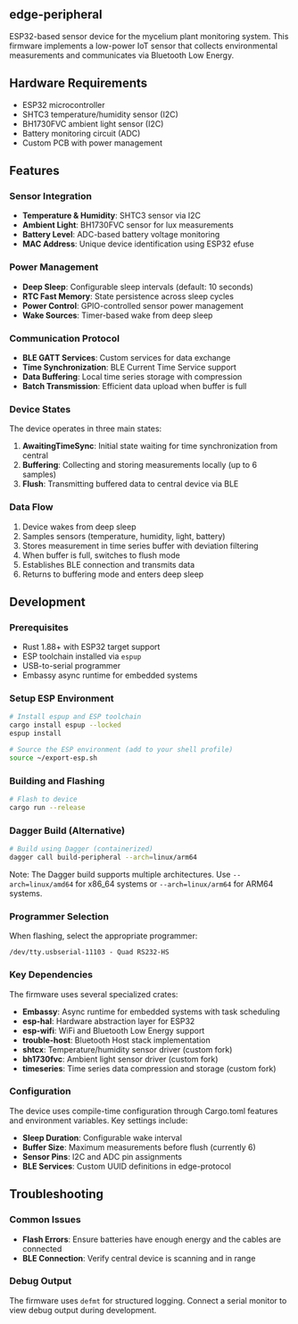 ## edge-peripheral

ESP32-based sensor device for the mycelium plant monitoring system. This
firmware implements a low-power IoT sensor that collects environmental
measurements and communicates via Bluetooth Low Energy.

## Hardware Requirements

- ESP32 microcontroller
- SHTC3 temperature/humidity sensor (I2C)
- BH1730FVC ambient light sensor (I2C)
- Battery monitoring circuit (ADC)
- Custom PCB with power management

## Features

### Sensor Integration

- **Temperature & Humidity**: SHTC3 sensor via I2C
- **Ambient Light**: BH1730FVC sensor for lux measurements
- **Battery Level**: ADC-based battery voltage monitoring
- **MAC Address**: Unique device identification using ESP32 efuse

### Power Management

- **Deep Sleep**: Configurable sleep intervals (default: 10 seconds)
- **RTC Fast Memory**: State persistence across sleep cycles
- **Power Control**: GPIO-controlled sensor power management
- **Wake Sources**: Timer-based wake from deep sleep

### Communication Protocol

- **BLE GATT Services**: Custom services for data exchange
- **Time Synchronization**: BLE Current Time Service support
- **Data Buffering**: Local time series storage with compression
- **Batch Transmission**: Efficient data upload when buffer is full

### Device States

The device operates in three main states:

1. **AwaitingTimeSync**: Initial state waiting for time synchronization from
   central
2. **Buffering**: Collecting and storing measurements locally (up to 6 samples)
3. **Flush**: Transmitting buffered data to central device via BLE

### Data Flow

1. Device wakes from deep sleep
2. Samples sensors (temperature, humidity, light, battery)
3. Stores measurement in time series buffer with deviation filtering
4. When buffer is full, switches to flush mode
5. Establishes BLE connection and transmits data
6. Returns to buffering mode and enters deep sleep

## Development

### Prerequisites

- Rust 1.88+ with ESP32 target support
- ESP toolchain installed via `espup`
- USB-to-serial programmer
- Embassy async runtime for embedded systems

### Setup ESP Environment

```bash
# Install espup and ESP toolchain
cargo install espup --locked
espup install

# Source the ESP environment (add to your shell profile)
source ~/export-esp.sh
```

### Building and Flashing

```bash
# Flash to device
cargo run --release
```

### Dagger Build (Alternative)

```bash
# Build using Dagger (containerized)
dagger call build-peripheral --arch=linux/arm64
```

Note: The Dagger build supports multiple architectures. Use `--arch=linux/amd64` for x86_64 systems or `--arch=linux/arm64` for ARM64 systems.

### Programmer Selection

When flashing, select the appropriate programmer:

```
/dev/tty.usbserial-11103 - Quad RS232-HS
```

### Key Dependencies

The firmware uses several specialized crates:

- **Embassy**: Async runtime for embedded systems with task scheduling
- **esp-hal**: Hardware abstraction layer for ESP32
- **esp-wifi**: WiFi and Bluetooth Low Energy support
- **trouble-host**: Bluetooth Host stack implementation
- **shtcx**: Temperature/humidity sensor driver (custom fork)
- **bh1730fvc**: Ambient light sensor driver (custom fork)
- **timeseries**: Time series data compression and storage (custom fork)

### Configuration

The device uses compile-time configuration through Cargo.toml features and
environment variables. Key settings include:

- **Sleep Duration**: Configurable wake interval
- **Buffer Size**: Maximum measurements before flush (currently 6)
- **Sensor Pins**: I2C and ADC pin assignments
- **BLE Services**: Custom UUID definitions in edge-protocol

## Troubleshooting

### Common Issues

- **Flash Errors**: Ensure batteries have enough energy and the cables are connected
- **BLE Connection**: Verify central device is scanning and in range

### Debug Output

The firmware uses `defmt` for structured logging. Connect a serial monitor to
view debug output during development.

